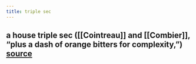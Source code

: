 ```yaml
---
title: triple sec
---
```


## a house triple sec ([[Cointreau]] and [[Combier]], “plus a dash of orange bitters for complexity,”) [source](https://punchdrink.com/articles/hack-your-drink-blend-your-way-to-better-red-bitters-cocktail-recipe/)
